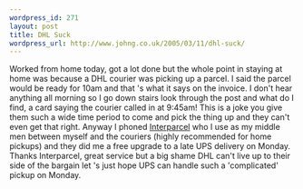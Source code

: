 ```yaml
--- 
wordpress_id: 271
layout: post
title: DHL Suck
wordpress_url: http://www.johng.co.uk/2005/03/11/dhl-suck/
---
```

Worked from home today, got a lot done but the whole point in staying at home was because a DHL courier was picking up a parcel. I said the parcel would be ready for 10am and that 's what it says on the invoice. I don't hear anything all morning so I go down stairs look through the post and what do I find, a card saying the courier called in at 9:45am! This is a joke you give them such a wide time period to come and pick the thing up and they can't even get that right. Anyway I phoned <a href="http://www.interparcel.com">Interparcel</a> who I use as my middle men between myself and the couriers (highly recommended for home pickups) and they did me a free upgrade to a late UPS delivery on Monday. Thanks Interparcel, great service but a big shame DHL can't live up to their side of the bargain let 's just hope UPS can handle such a 'complicated' pickup on Monday.
